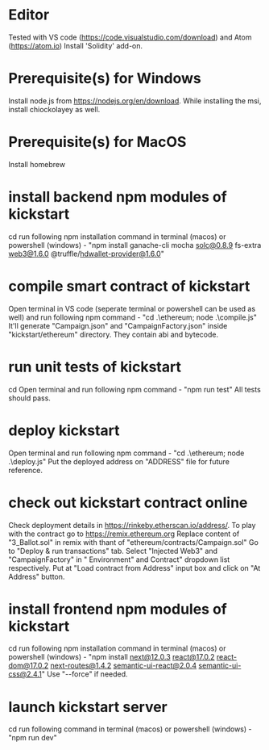# Editor
Tested with VS code (https://code.visualstudio.com/download) and Atom (https://atom.io)
Install 'Solidity' add-on.

# Prerequisite(s) for Windows
Install node.js from https://nodejs.org/en/download.
While installing the msi, install chiockolayey as well.

# Prerequisite(s) for MacOS
Install homebrew

# install backend npm modules of kickstart
cd <kickstart directory>
run following npm installation command in terminal (macos) or powershell (windows) -
	"npm install ganache-cli mocha solc@0.8.9 fs-extra web3@1.6.0 @truffle/hdwallet-provider@1.6.0"

# compile smart contract of kickstart
Open terminal in VS code (seperate terminal or powershell can be used as well) and run following npm command -
	"cd .\ethereum; node .\compile.js"
It'll generate "Campaign.json" and "CampaignFactory.json" inside "kickstart/ethereum" directory. They contain abi and bytecode.

# run unit tests of kickstart
cd <kickstart directory>
Open terminal and run following npm command -
	"npm run test"
All tests should pass.

# deploy kickstart
Open terminal and run following npm command -
	"cd .\ethereum; node .\deploy.js"
Put the deployed address on "ADDRESS" file for future reference.

# check out kickstart contract online
Check deployment details in https://rinkeby.etherscan.io/address/<contract address>.
To play with the contract go to https://remix.ethereum.org
Replace content of "3_Ballot.sol" in remix with thant of "ethereum/contracts/Campaign.sol"
Go to "Deploy & run transactions" tab.
Select "Injected Web3" and "CampaignFactory" in " Environment" and Contract" dropdown list respectively.
Put <contract address> at "Load contract from Address" input box and click on "At Address" button.

# install frontend npm modules of kickstart
cd <kickstart directory>
run following npm installation command in terminal (macos) or powershell (windows) -
	"npm install next@12.0.3 react@17.0.2 react-dom@17.0.2 next-routes@1.4.2 semantic-ui-react@2.0.4 semantic-ui-css@2.4.1"
Use "--force" if needed.

# launch kickstart server
cd <kickstart directory>
run following command in terminal (macos) or powershell (windows) -
	"npm run dev"